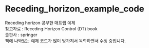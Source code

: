 # Receding_horizon_example_code
Receding horizon 공부한 매트랩 예제<br>
참고자료 : Receding Horizon Control (DT) book<br>
출판사 : springer<br>
책에 나와있는 예제 코드가 많이 망가져서 독학하면서 수정 중입니다.
